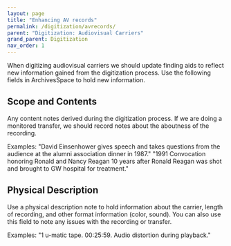 ```yaml
---
layout: page
title: "Enhancing AV records"
permalink: /digitization/avrecords/
parent: "Digitization: Audiovisual Carriers"
grand_parent: Digitization
nav_order: 1
---
```


When digitizing audiovisual carriers we should update finding aids to reflect new information gained from the digitization process. Use the following fields in ArchivesSpace to hold new information.

## Scope and Contents
Any content notes derived during the digitization process. If we are doing a monitored transfer, we should record notes about the aboutness of the recording.

Examples:
"David Einsenhower gives speech and takes questions from the audience at the alumni association dinner in 1987."
"1991 Convocation honoring Ronald and Nancy Reagan 10 years after Ronald Reagan was shot and brought to GW hospital for treatment."

## Physical Description 
Use a physical description note to hold information about the carrier, length of recording, and other format information (color, sound). You can also use this field to note any issues with the recording or transfer.

Examples:
"1 u-matic tape. 00:25:59. Audio distortion during playback."